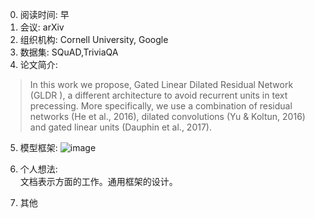 0. 阅读时间: 早  
1. 会议: arXiv  
2. 组织机构: Cornell University, Google   
3. 数据集: SQuAD,TriviaQA    
4. 论文简介:  
> In this work we propose, Gated Linear Dilated Residual Network (GLDR ), a different architecture
to avoid recurrent units in text precessing. More specifically, we use a combination of residual
networks (He et al., 2016), dilated convolutions (Yu & Koltun, 2016) and gated linear units (Dauphin
et al., 2017).


5. 模型框架:
![image]()

6. 个人想法:  
文档表示方面的工作。通用框架的设计。

7. 其他
